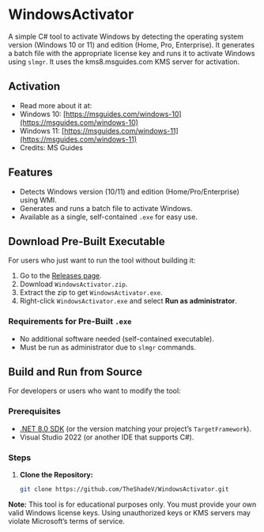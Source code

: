 # WindowsActivator

A simple C# tool to activate Windows by detecting the operating system version (Windows 10 or 11) and edition (Home, Pro, Enterprise). It generates a batch file with the appropriate license key and runs it to activate Windows using `slmgr`. It uses the kms8.msguides.com KMS server for activation.

## Activation
- Read more about it at:
- Windows 10: [https://msguides.com/windows-10](https://msguides.com/windows-10)
- Windows 11: [https://msguides.com/windows-11](https://msguides.com/windows-11)
- Credits: MS Guides

## Features
- Detects Windows version (10/11) and edition (Home/Pro/Enterprise) using WMI.
- Generates and runs a batch file to activate Windows.
- Available as a single, self-contained `.exe` for easy use.

## Download Pre-Built Executable
For users who just want to run the tool without building it:

1. Go to the [Releases page](https://github.com/TheShadeV/WindowsLicenseActivator/releases).
2. Download `WindowsActivator.zip`.
3. Extract the zip to get `WindowsActivator.exe`.
4. Right-click `WindowsActivator.exe` and select **Run as administrator**.

### Requirements for Pre-Built `.exe`
- No additional software needed (self-contained executable).
- Must be run as administrator due to `slmgr` commands.

## Build and Run from Source
For developers or users who want to modify the tool:

### Prerequisites
- [.NET 8.0 SDK](https://dotnet.microsoft.com/download/dotnet/8.0) (or the version matching your project’s `TargetFramework`).
- Visual Studio 2022 (or another IDE that supports C#).

### Steps
1. **Clone the Repository:**
   ```bash
   git clone https://github.com/TheShadeV/WindowsActivator.git

**Note:** This tool is for educational purposes only. You must provide your own valid Windows license keys. Using unauthorized keys or KMS servers may violate Microsoft’s terms of service.
